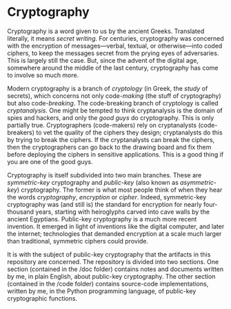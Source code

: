 # Cryptography
Cryptography is a word given to us by the ancient Greeks. Translated literally, it means <i>secret writing</i>. For centuries, cryptography was concerned with the encryption of messages&mdash;verbal, textual, or otherwise&mdash;into coded ciphers, to keep the messages secret from the prying eyes of adversaries. This is largely still the case. But, since the advent of the digital age, somewhere around the middle of the last century, cryptography has come to involve so much more.

Modern cryptography is a branch of <i>cryptology</i> (in Greek, the <i>study</i> of secrets), which concerns not only code-<i>making</i> (the stuff of cryptography) but also code-<i>breaking</i>. The code-breaking branch of cryptology is called <i>cryptanalysis</i>. One might be tempted to think cryptanalysis is the domain of spies and hackers, and only the <i>good guys</i> do cryptography. This is only partially true. Cryptographers (code-makers) rely on cryptanalysts (code-breakers) to vet the quality of the ciphers they design; cryptanalysts do this by trying to break the ciphers. If the cryptanalysts can break the ciphers, then the cryptographers can go back to the drawing board and fix them before deploying the ciphers in sensitive applications. This is a good thing if you are one of the good guys.

Cryptography is itself subdivided into two main branches. These are <i>symmetric-key</i> cryptography and <i>public-key</i> (also known as <i>asymmetric-key</i>) cryptography. The former is what most people think of when they hear the words <i>cryptography</i>, <i>encryption</i> or <i>cipher</i>. Indeed, symmetric-key cryptography was (and still is) the standard for encryption for nearly four-thousand years, starting with heiroglyphs carved into cave walls by the ancient Egyptians. Public-key cryptography is a much more recent invention. It emerged in light of inventions like the digital computer, and later the internet; technologies that demanded encryption at a scale much larger than traditional, symmetric ciphers could provide.

It is with the subject of public-key cryptography that the artifacts in this repository are concerned. The repository is divided into two sections. One section (contained in the /doc folder) contains notes and documents written by me, in plain English, about public-key cryptography. The other section (contained in the /code folder) contains source-code implementations, written by me, in the Python programming language, of public-key cryptographic functions.